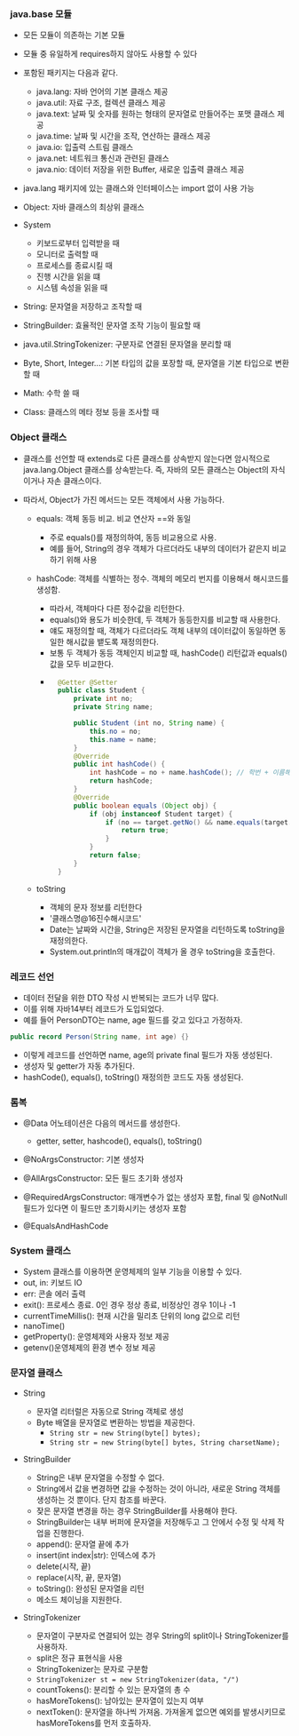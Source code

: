 ### java.base 모듈

- 모든 모듈이 의존하는 기본 모듈
- 모듈 중 유일하게 requires하지 않아도 사용할 수 있다
- 포함된 패키지는 다음과 같다.

  - java.lang: 자바 언어의 기본 클래스 제공
  - java.util: 자료 구조, 컬렉션 클래스 제공
  - java.text: 날짜 및 숫자를 원하는 형태의 문자열로 만들어주는 포맷 클래스 제공
  - java.time: 날짜 및 시간을 조작, 연산하는 클래스 제공
  - java.io: 입출력 스트림 클래스
  - java.net: 네트워크 통신과 관련된 클래스
  - java.nio: 데이터 저장을 위한 Buffer, 새로운 입출력 클래스 제공

- java.lang 패키지에 있는 클래스와 인터페이스는 import 없이 사용 가능
- Object: 자바 클래스의 최상위 클래스
- System
  - 키보드로부터 입력받을 때
  - 모니터로 출력할 때
  - 프로세스를 종료시킬 때
  - 진행 시간을 읽을 떄
  - 시스템 속성을 읽을 때
- String: 문자열을 저장하고 조작할 때
- StringBuilder: 효율적인 문자열 조작 기능이 필요할 때
- java.util.StringTokenizer: 구분자로 연결된 문자열을 분리할 때
- Byte, Short, Integer...: 기본 타입의 값을 포장할 때, 문자열을 기본 타입으로 변환할 때
- Math: 수학 쓸 때
- Class: 클래스의 메타 정보 등을 조사할 때

### Object 클래스

- 클래스를 선언할 때 extends로 다른 클래스를 상속받지 않는다면 암시적으로 java.lang.Object 클래스를 상속받는다. 즉, 자바의 모든 클래스는 Object의 자식이거나 자손 클래스이다.
- 따라서, Object가 가진 메서드는 모든 객체에서 사용 가능하다.

  - equals: 객체 동등 비교. 비교 연산자 ==와 동일
    - 주로 equals()를 재정의하여, 동등 비교용으로 사용.
    - 예를 들어, String의 경우 객체가 다르더라도 내부의 데이터가 같은지 비교하기 위해 사용
  - hashCode: 객체를 식별하는 정수. 객체의 메모리 번지를 이용해서 해시코드를 생성함.

    - 따라서, 객체마다 다른 정수값을 리턴한다.
    - equals()와 용도가 비슷한데, 두 객체가 동등한지를 비교할 때 사용한다.
    - 얘도 재정의할 때, 객체가 다르더라도 객체 내부의 데이터값이 동일하면 동일한 해시값을 뱉도록 재정의한다.
    - 보통 두 객체가 동등 객체인지 비교할 때, hashCode() 리턴값과 equals() 값을 모두 비교한다.
    - ```java
        @Getter @Setter
        public class Student {
            private int no;
            private String name;

            public Student (int no, String name) {
                this.no = no;
                this.name = name;
            }
            @Override
            public int hashCode() {
                int hashCode = no + name.hashCode(); // 학번 + 이름해시코드로 새 해시코드 정의
                return hashCode;
            }
            @Override
            public boolean equals (Object obj) {
                if (obj instanceof Student target) {
                    if (no == target.getNo() && name.equals(target.getName())) {
                        return true;
                    }
                }
                return false;
            }
        }
      ```

  - toString
    - 객체의 문자 정보를 리턴한다
    - '클래스명@16진수해시코드'
    - Date는 날짜와 시간을, String은 저장된 문자열을 리턴하도록 toString을 재정의한다.
    - System.out.println의 매개값이 객체가 올 경우 toString을 호출한다.

### 레코드 선언

- 데이터 전달을 위한 DTO 작성 시 반복되는 코드가 너무 많다.
- 이를 위해 자바14부터 레코드가 도입되었다.
- 예를 들어 PersonDTO는 name, age 필드를 갖고 있다고 가정하자.

```java
public record Person(String name, int age) {}
```

- 이렇게 레코드를 선언하면 name, age의 private final 필드가 자동 생성된다.
- 생성자 및 getter가 자동 추가된다.
- hashCode(), equals(), toString() 재정의한 코드도 자동 생성된다.

### 롬복

- @Data 어노테이션은 다음의 메서드를 생성한다.

  - getter, setter, hashcode(), equals(), toString()

- @NoArgsConstructor: 기본 생성자
- @AllArgsConstructor: 모든 필드 초기화 생성자
- @RequiredArgsConstructor: 매개변수가 없는 생성자 포함, final 및 @NotNull 필드가 있다면 이 필드만 초기화시키는 생성자 포함
- @EqualsAndHashCode

### System 클래스

- System 클래스를 이용하면 운영체제의 일부 기능을 이용할 수 있다.
- out, in: 키보드 IO
- err: 콘솔 에러 출력
- exit(): 프로세스 종료. 0인 경우 정상 종료, 비정상인 경우 1이나 -1
- currentTimeMillis(): 현재 시간을 밀리초 단위의 long 값으로 리턴
- nanoTime()
- getProperty(): 운영체제와 사용자 정보 제공
- getenv()운영체제의 환경 변수 정보 제공

### 문자열 클래스

- String

  - 문자열 리터럴은 자동으로 String 객체로 생성
  - Byte 배열을 문자열로 변환하는 방법을 제공한다.
    - `String str = new String(byte[] bytes);`
    - `String str = new String(byte[] bytes, String charsetName);`

- StringBuilder

  - String은 내부 문자열을 수정할 수 없다.
  - String에서 값을 변경하면 값을 수정하는 것이 아니라, 새로운 String 객체를 생성하는 것 뿐이다. 단지 참조를 바꾼다.
  - 잦은 문자열 변경을 하는 경우 StringBuilder를 사용해야 한다.
  - StringBuilder는 내부 버퍼에 문자열을 저장해두고 그 안에서 수정 및 삭제 작업을 진행한다.
  - append(): 문자열 끝에 추가
  - insert(int index|str): 인덱스에 추가
  - delete(시작, 끝)
  - replace(시작, 끝, 문자열)
  - toString(): 완성된 문자열을 리턴
  - 메소드 체이닝을 지원한다.

- StringTokenizer
  - 문자열이 구분자로 연결되어 있는 경우 String의 split이나 StringTokenizer를 사용하자.
  - split은 정규 표현식을 사용
  - StringTokenizer는 문자로 구분함
  - `StringTokenizer st = new StringTokenizer(data, "/")`
  - countTokens(): 분리할 수 있는 문자열의 총 수
  - hasMoreTokens(): 남아있는 문자열이 있는지 여부
  - nextToken(): 문자열을 하나씩 가져옴. 가져올게 없으면 예외를 발생시키므로 hasMoreTokens를 먼저 호출하자.
